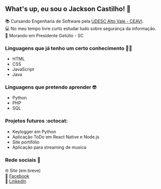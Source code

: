 ## What's up, eu sou o Jackson Castilho! :wave:
:books: Cursando Engenharia de Software pela [UDESC Alto Vale - CEAVI](https://www.udesc.br/ceavi). <br />
:computer: No meu tempo livre curto estudar tudo sobre segurança da informação. <br />
:house_with_garden: Morando em Presidente Getúlio - SC <br />
### Linguagens que já tenho um certo conhecimento :man_technologist:
- HTML
- CSS
- JavaScript
- Java
### Linguagens que pretendo aprender :nerd_face:
- Python
- PHP
- SQL
 ### Projetos futuros :octocat:
- Keylogger em Python
- Aplicação ToDo em React Native e Node.js
- Site portifólio
- Aplicação para streaming de musica
### Rede sociais :link:
:globe_with_meridians: Site (em breve) <br />
:busts_in_silhouette: [Facebook](https://www.facebook.com/castilhojackson/) <br />
:briefcase: [LinkedIn](https://www.linkedin.com/in/jackson-castilho-130003165/)
